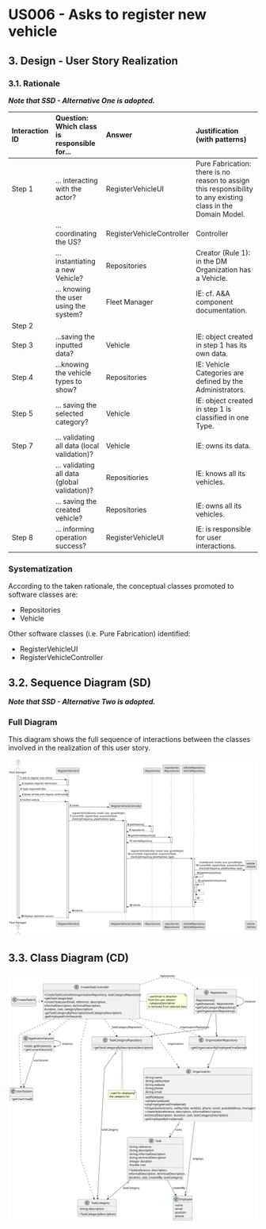 
# US006 - Asks to register new vehicle

## 3. Design - User Story Realization 

### 3.1. Rationale

_**Note that SSD - Alternative One is adopted.**_

| Interaction ID | Question: Which class is responsible for...   | Answer                    | Justification (with patterns)                                                                                 |
|:-------------  |:----------------------------------------------|:--------------------------|:--------------------------------------------------------------------------------------------------------------|
| Step 1  		 | 	... interacting with the actor?              | RegisterVehicleUI         | Pure Fabrication: there is no reason to assign this responsibility to any existing class in the Domain Model. |
| 			  		 | 	... coordinating the US?                     | RegisterVehicleController | Controller                                                                                                    |
| 			  		 | 	... instantiating a new Vehicle?             | Repositories              | Creator (Rule 1): in the DM Organization has a Vehicle.                                                       |
| 			  		 | ... knowing the user using the system?        | Fleet Manager             | IE: cf. A&A component documentation.                                                                          |
| Step 2  		 | 							                                       |                           |                                                                                                               |
| Step 3  		 | 	...saving the inputted data?                 | Vehicle                   | IE: object created in step 1 has its own data.                                                                |
| Step 4  		 | ...knowing the vehicle types to show?         | Repositories              | IE: Vehicle Categories are defined by the Administrators.                                                     |
| Step 5  		 | 	... saving the selected category?            | Vehicle                   | IE: object created in step 1 is classified in one Type.                                                       |
| Step 7  		 | 	... validating all data (local validation)?  | Vehicle                   | IE: owns its data.                                                                                            | 
| 			  		 | 	... validating all data (global validation)? | Repositiories             | IE: knows all its vehicles.                                                                                   | 
| 			  		 | 	... saving the created vehicle?              | Repositories              | IE: owns all its vehicles.                                                                                    | 
| Step 8  		 | 	... informing operation success?             | RegisterVehicleUI              | IE: is responsible for user interactions.                                                                     | 

### Systematization ##

According to the taken rationale, the conceptual classes promoted to software classes are: 

* Repositories
* Vehicle

Other software classes (i.e. Pure Fabrication) identified: 

* RegisterVehicleUI 
* RegisterVehicleController


## 3.2. Sequence Diagram (SD)

_**Note that SSD - Alternative Two is adopted.**_

### Full Diagram

This diagram shows the full sequence of interactions between the classes involved in the realization of this user story.

![Sequence Diagram - Full](svg/us006-sequence-diagram-full.svg)

## 3.3. Class Diagram (CD)

![Class Diagram](svg/us006-class-diagram.svg)